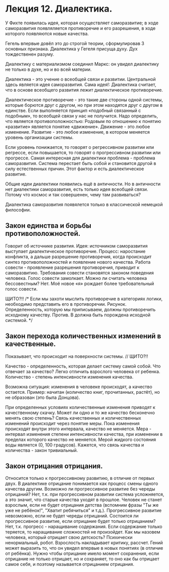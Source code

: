 # ﻿Лекция 12. Диалектика.

У Фихте появилась идея, которая осуществляет саморазвитие; 
в ходе саморазвития появляляется противоречие и его разрешения, в ходе которого появляются новые качества. 

Гегель впервые довёл это до строгой теории, сформулировав 3 основных признака.
Диалектика у Гегеля присуща духу. Дух тождественен разуму.

Диалектику с материализмом соединил Маркс: он увидел диалектику не только в духе, но и во всей материи.

Диалектика - это учение о всеобщей связи и развитии. Центральной здесь является идея саморазвития. Сама идея!: Диалектика считает, что в основе всеобщего развития лежит диалектическое противоречие.

Диалектическое противоречие - это такие две стороны одной системы, которые борются друг с другом, но при этом находятся друг с другом в единстве. Если выполняется принцип «подобный связанный с подобным», то всеобщей связи у нас не получится.
Надо определить, что является противоположностью: 
Родовым по отношению к понятию «развитие» является понятие «движение». Движение - это любое изменение. Развитие - это любое изменение, в котором меняется уровень организации системы.

Если уровень понижается, то говорят о регрессивном развитии или регрессе, если повышается, то говорят о прогрессивном развитии или прогрессе.
Самая интересная для диалектики проблема - проблема саморазвития. Система перестает быть собой и становится другой в силу естественных причин. 
Этот фактор и есть диалектическое развитие.
 
Общие идеи диалектики появились ещё в античности. Но в античности нет диалектики саморазвития, есть только идея всеобщей связи. Потому что космос и так совершенен, чему там развиваться?

Диалектика саморазвития появялется только в классической немецкой философии.

## Закон единства и борьбы противоположностей. 
Говорит об источнике развития. 
Идея: источником саморазвития выступает диалектическое противоречие. 
Процесс: наростание конфликта, а дальше разрешение противоречия, когда происходит синтез противоположностей и появление нового качества. Работа совести - проявление разрешения противоречия, приводит к саморазвитию. Требования совести становятся законом поведения человека. 
Голос совести замолкает. Можно ли считать человека бессовестным? Нет. Моё новое «я» рождает более требовательный голос совести.


ЩИТО?!!
/*
Если мы захоти мыслить противоречие в категориях логики, необходимо представить его в противоречии. Рисунок. Определенность, которую мы приписываем, должны противоречить исходному качеству. Против. В должна быть порождена исходной системой.
*/

## Закон перехода количественных изменений в качественные. 

Показывает, что происходит на поверхности системы. // ЩИТО?!!

Качество - определенность, которая делает систему самой собой. 
Что отвечает за качество? 
Легко отличить взрослого человека от ребенка. 
Количество - степень интенсивности изменения качества. 

Возможна ситуация: изменения в человеке происходят, а качество остается. Пример: начитан (количество книг, прочитанных, растёт), но не образован (это была Донцова).
 
При определенных условиях количественные изменения приводят к качественному скачку. 
Может ли одно и то же качество бесконечно менять свою степень? 
Связь качественных и количественных изменений происходит через понятие меры. 
Пока изменения происходят  внутри этого интервала, качество не меняется. Мера - интервал изменения степени интенсивности качества, при изменении в пределах которого качество не меняется.
Мерой жидкого состояния воды является (0, 100 градусов). Кажется, что связь качества и количества - закон тривиальный. 



## Закон отрицания отрицания. 

Относится только к прогрессивному развитию, в отличие от первых двух. 
В диалектике отрицание понимается как процесс смены одного качества другим. 
Возможно ли прогрессивное развитие без череды отрицаний? Нет, т.к. при прогрессивном развитии система усложняется, а это значит, что старые качества уходят в прошлое. Человек не станет взрослым, если не будет отрицания детства (вспомним фразы "Ты же уже не ребёнок!", "Хватит ребячиться" и т.д.). 
Прогрессивное развитие невозможно, если не будет череды отрицаний. 
Состоится ли прогрессивное развитие, если отрицание будет только отрицанием? 
Нет, т.к. прогресс - наращивание содержания. 
Если содержание только теряется, то наращивание сложностей не произойдет. 
Как мы назовем человека, который отрицает свою детскость? Психически ненормальный, робот. Взрослость накладывает критику, рассчет. 
Гений может выразить то, что он увидел впервые в новых понятиях (в отличие от ребёнка). 
Нужно чтобы отрицание имело момент сохранения, если отрицание не только отрицает, но и сохраняет, то оно как бы отрицает самое себя, и поэтому называется отрицанием отрицания.


